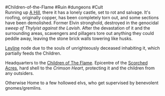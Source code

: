 ---
---

\#Children-of-the-Flame #Ruin #dungeons #Cult  
Running up [A Hill](A%20Hill.md), there it has a lonely castle, set to rot and salvage.
It's roofing, originally copper, has been completely torn out, and some sections have been demolished.
Former Elvin stronghold, destroyed in the genocidal *sweep of Thylyist against the Lavish*.
After the devastation of it and the surrounding areas, scavengers and pillagers tore out anything they could peddle away, leaving the stone brick walls towering like husks. 

[Leyline](..\..\..\..\..\..\Overviews\Concepts\Magic%20System\Leyline.md) node due to the souls of unrighteously deceased inhabiting it, which partially feeds the Children.

Headquarters to the [Children of The Flame](..\..\..\..\..\..\Groupings\Cults%20and%20Religions\Children%20of%20The%20Flame.md). Epicentre of the [Scorched Acres](Scorched%20Acres.md), hard shell to the *Crimson Heart*, protecting it and the children from any outsiders. 

Otherwise Home to a few hollowed elvs, who get supervised by benevolent gnomes/gremlins.
